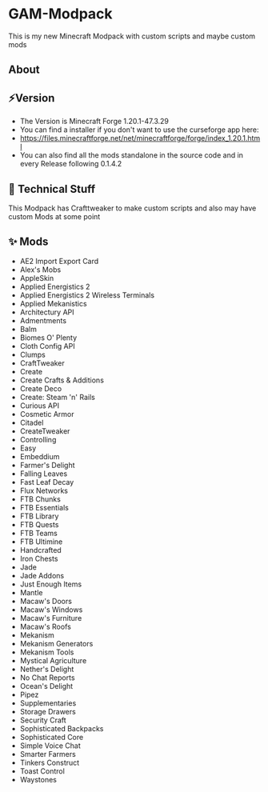 # GAM-Modpack
This is my new Minecraft Modpack with custom scripts and maybe custom mods 


## About

## ⚡Version
- The Version is Minecraft Forge 1.20.1-47.3.29
- You can find a installer if you don't want to use the curseforge app here: 
- https://files.minecraftforge.net/net/minecraftforge/forge/index_1.20.1.html
- You can also find all the mods standalone in the source code and in every Release following 0.1.4.2

## 🔧 Technical Stuff
This Modpack has Crafttweaker to make custom scripts and also may have custom Mods at some point 

## ✨ Mods
- AE2 Import Export Card
- Alex's Mobs
- AppleSkin
- Applied Energistics 2
- Applied Energistics 2 Wireless Terminals 
- Applied Mekanistics 
- Architectury API 
- Admentments 
- Balm
- Biomes O' Plenty
- Cloth Config API 
- Clumps
- CraftTweaker
- Create
- Create Crafts & Additions 
- Create Deco
- Create: Steam 'n' Rails 
- Curious API 
- Cosmetic Armor
- Citadel
- CreateTweaker
- Controlling
- Easy
- Embeddium
- Farmer's Delight
- Falling Leaves
- Fast Leaf Decay
- Flux Networks
- FTB Chunks
- FTB Essentials
- FTB Library
- FTB Quests
- FTB Teams 
- FTB Ultimine
- Handcrafted
- Iron Chests
- Jade
- Jade Addons
- Just Enough Items
- Mantle
- Macaw's Doors
- Macaw's Windows
- Macaw's Furniture
- Macaw's Roofs
- Mekanism
- Mekanism Generators
- Mekanism Tools
- Mystical Agriculture
- Nether's Delight
- No Chat Reports
- Ocean's Delight 
- Pipez
- Supplementaries
- Storage Drawers
- Security Craft
- Sophisticated Backpacks
- Sophisticated Core
- Simple Voice Chat
- Smarter Farmers
- Tinkers Construct
- Toast Control
- Waystones
